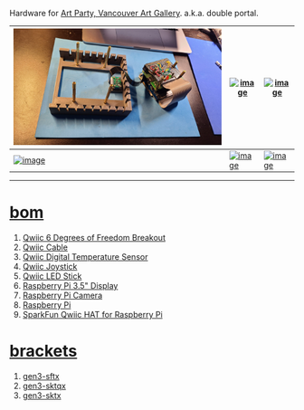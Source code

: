 Hardware for <a href="https://www.vanartgallery.bc.ca/events/may26artparty/">Art Party, Vancouver Art Gallery</a>. a.k.a. double portal.

| [![image](../images/may26-2.jpg)](#) | [![image](../images/may26-3.jpg)](#) | [![image](../images/may26-4.jpg)](#) |
| --- | --- | --- |
| [![image](../images/may26-5.jpg)](#) | [![image](../images/may26-6.jpg)](#) | [![image](../images/may26-7.jpg)](#) |

---

# [bom](../parts.md)

1. [Qwiic 6 Degrees of Freedom Breakout](../parts.md#qwiic-6-degrees-of-freedom-breakout)
1. [Qwiic Cable](../parts.md#qwiic-cable)
1. [Qwiic Digital Temperature Sensor](../parts.md#qwiic-digital-temperature-sensor)
1. [Qwiic Joystick](../parts.md#qwiic-joystick)
1. [Qwiic LED Stick](../parts.md#qwiic-led-stick)
1. [Raspberry Pi 3.5" Display](../parts.md#raspberry-pi-35-display)
1. [Raspberry Pi Camera](../parts.md#raspberry-pi-camera)
1. [Raspberry Pi](../parts.md#raspberry-pi)
1. [SparkFun Qwiic HAT for Raspberry Pi](../parts.md#sparkfun-qwiic-hat-for-raspberry-pi)

# [brackets](../brackets)

1. [gen3-sftx](../brackets/gen3-sftx/gen3-sftx.stl)
1. [gen3-sktqx](../brackets/gen3-sktqx/gen3-sktqx.stl)
1. [gen3-sktx](../brackets/gen3-sktx/gen3-sktx.stl)

